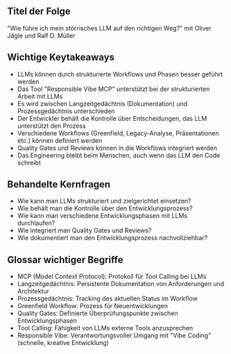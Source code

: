 ## Titel der Folge
"Wie führe ich mein störrisches LLM auf den richtigen Weg?" mit Oliver Jägle und Ralf D. Müller

## Wichtige Keytakeaways

- LLMs können durch strukturierte Workflows und Phasen besser geführt werden
- Das Tool "Responsible Vibe MCP" unterstützt bei der strukturierten Arbeit mit LLMs
- Es wird zwischen Langzeitgedächtnis (Dokumentation) und Prozessgedächtnis unterschieden
- Der Entwickler behält die Kontrolle über Entscheidungen, das LLM unterstützt den Prozess
- Verschiedene Workflows (Greenfield, Legacy-Analyse, Präsentationen etc.) können definiert werden
- Quality Gates und Reviews können in die Workflows integriert werden
- Das Engineering bleibt beim Menschen, auch wenn das LLM den Code schreibt

## Behandelte Kernfragen

- Wie kann man LLMs strukturiert und zielgerichtet einsetzen?
- Wie behält man die Kontrolle über den Entwicklungsprozess?
- Wie kann man verschiedene Entwicklungsphasen mit LLMs durchlaufen?
- Wie integriert man Quality Gates und Reviews?
- Wie dokumentiert man den Entwicklungsprozess nachvollziehbar?

## Glossar wichtiger Begriffe

- MCP (Model Context Protocol): Protokoll für Tool Calling bei LLMs
- Langzeitgedächtnis: Persistente Dokumentation von Anforderungen und Architektur
- Prozessgedächtnis: Tracking des aktuellen Status im Workflow
- Greenfield Workflow: Prozess für Neuentwicklungen
- Quality Gates: Definierte Überprüfungspunkte zwischen Entwicklungsphasen
- Tool Calling: Fähigkeit von LLMs externe Tools anzusprechen
- Responsible Vibe: Verantwortungsvoller Umgang mit "Vibe Coding" (schnelle, kreative Entwicklung)